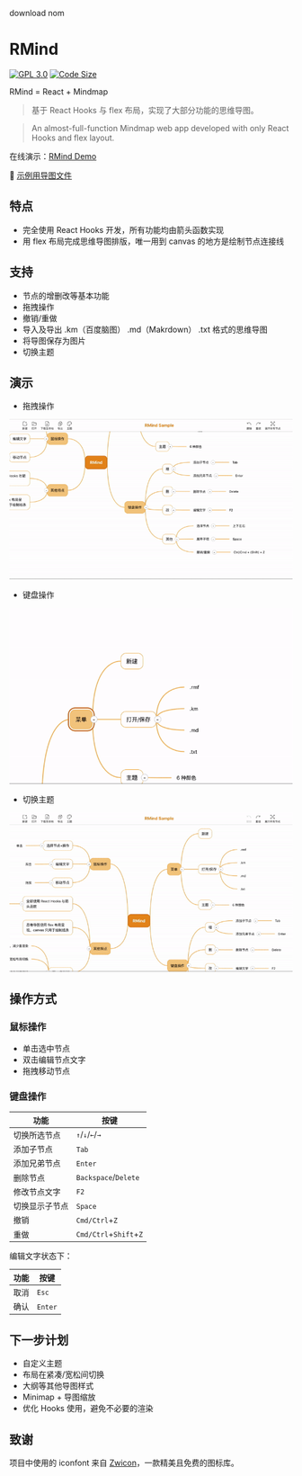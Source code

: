 download nom



# RMind

<a href="https://github.com/Mongkii/RMind"><img src="https://img.shields.io/github/license/Mongkii/Rmind.svg" alt="GPL 3.0"/></a>
<a href="https://github.com/Mongkii/RMind"><img src="https://img.shields.io/github/languages/code-size/Mongkii/RMind.svg" alt="Code Size" /></a>

RMind = React + Mindmap

> 基于 React Hooks 与 flex 布局，实现了大部分功能的思维导图。

> An almost-full-function Mindmap web app developed with only React Hooks and flex layout.

在线演示：[RMind Demo](https://mongkii.github.io/RMind/)

📄 <a href="./docs/sample.rmf">示例用导图文件</a>

## 特点
- 完全使用 React Hooks 开发，所有功能均由箭头函数实现
- 用 flex 布局完成思维导图排版，唯一用到 canvas 的地方是绘制节点连接线

## 支持
- 节点的增删改等基本功能
- 拖拽操作
- 撤销/重做
- 导入及导出 .km（百度脑图） .md（Makrdown） .txt 格式的思维导图
- 将导图保存为图片
- 切换主题

## 演示

- 拖拽操作

![](./docs/img/drag.gif)

- 键盘操作

![](./docs/img/keydown.gif)

- 切换主题

![](./docs/img/theme.gif)

## 操作方式
### 鼠标操作
  - 单击选中节点
  - 双击编辑节点文字
  - 拖拽移动节点

### 键盘操作

|功能|按键|
|----|----|
|切换所选节点|`↑`/`↓`/`←`/`→`|
|添加子节点|`Tab`|
|添加兄弟节点|`Enter`|
|删除节点|`Backspace`/`Delete`|
|修改节点文字|`F2`|
|切换显示子节点|`Space`|
|撤销|`Cmd/Ctrl`+`Z`|
|重做|`Cmd/Ctrl`+`Shift`+`Z`|

编辑文字状态下：

|功能|按键|
|----|----|
|取消|`Esc`|
|确认|`Enter`|

## 下一步计划

- 自定义主题
- 布局在紧凑/宽松间切换
- 大纲等其他导图样式
- Minimap + 导图缩放
- 优化 Hooks 使用，避免不必要的渲染

## 致谢

项目中使用的 iconfont 来自 [Zwicon](https://zwicon.com)，一款精美且免费的图标库。